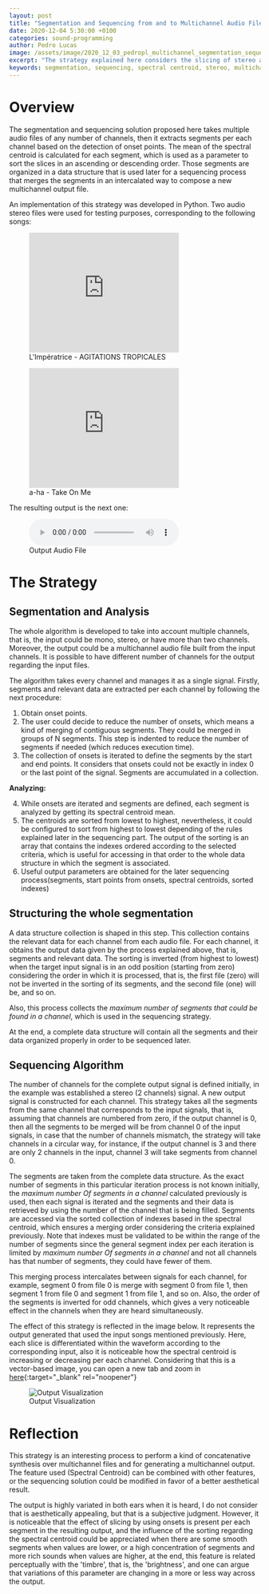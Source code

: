 ```yaml
---
layout: post
title: "Segmentation and Sequencing from and to Multichannel Audio Files"
date: 2020-12-04 5:30:00 +0100
categories: sound-programming
author: Pedro Lucas
image: /assets/image/2020_12_03_pedropl_multichannel_segmentation_sequencing.png
excerpt: "The strategy explained here considers the slicing of stereo audio files and the production of a new stereo output file based on a multichannel solution. The spectral centroid is used to reorder and intercalate segments in an ascending or descending order according to some rules."
keywords: segmentation, sequencing, spectral centroid, stereo, multichannel
---
```


# Overview

The segmentation and sequencing solution proposed here takes multiple audio files of any number of channels, then it extracts segments per each channel based on the detection of onset points. The mean of the spectral centroid is calculated for each segment, which is used as a parameter to sort the slices in an ascending or descending order. Those segments are organized in a data structure that is used later for a sequencing process that merges the segments in an intercalated way to compose a new multichannel output file.

An implementation of this strategy was developed in Python. Two audio stereo files were used for testing purposes, corresponding to the following songs:

<figure style="float: none">
    <iframe width="auto" height="240" src="https://www.youtube.com/embed/jda_k6r9R1A" frameborder="0" allowfullscreen></iframe>
    <figcaption>L'Impératrice - AGITATIONS TROPICALES</figcaption>
</figure>

<figure style="float: none">
    <iframe width="auto" height="240" src="https://www.youtube.com/embed/djV11Xbc914" frameborder="0" allowfullscreen></iframe>
    <figcaption>a-ha - Take On Me</figcaption>
</figure>

The resulting output is the next one:

<figure style="float: none">
  <audio controls>
    <source src="https://www.uio.no/english/studies/programmes/mct-master/blog/assets/audio/2020_12_03_pedropl_segmentation_sequencing_output.mp3" type="audio/mpeg">
    Output Audio File
  </audio>
  <figcaption>Output Audio File</figcaption>
</figure>

# The Strategy

## Segmentation and Analysis

The whole algorithm is developed to take into account multiple channels, that is, the input could be mono, stereo, or have more than two channels. Moreover, the output could be a multichannel audio file built from the input channels. It is possible to have different number of channels for the output regarding the input files.

The algorithm takes every channel and manages it as a single signal. Firstly, segments and relevant data are extracted per each channel by following the next procedure:

1. Obtain onset points.
2. The user could decide to reduce the number of onsets, which means a kind of merging of contiguous segments. They could be merged in groups of N segments. This step is indented to reduce the number of segments if needed (which reduces execution time).
3. The collection of onsets is iterated to define the segments by the start and end points. It considers that onsets could not be exactly in index 0 or the last point of the signal. Segments are accumulated in a collection.

**Analyzing:**

4. While onsets are iterated and segments are defined, each segment is analyzed by getting its spectral centroid mean.
5. The centroids are sorted from lowest to highest, nevertheless, it could be configured to sort from highest to lowest depending of the rules explained later in the sequencing part. The output of the sorting is an array that contains the indexes ordered according to the selected criteria, which is useful for accessing in that order to the whole data structure in which the segment is associated.
6. Useful output parameters are obtained for the later sequencing process(segments, start points from onsets, spectral centroids, sorted indexes)

## Structuring the whole segmentation

A data structure collection is shaped in this step. This collection contains the relevant data for each channel from each audio file. For each channel, it obtains the output data given by the process explained above, that is, segments and relevant data. The sorting is inverted (from highest to lowest) when the target input signal is in an odd position (starting from zero) considering the order in which it is processed, that is, the first file (zero) will not be inverted in the sorting of its segments, and the second file (one) will be, and so on.

Also, this process collects the *maximum number of segments that could be found in a channel*, which is used in the sequencing strategy.

At the end, a complete data structure will contain all the segments and their data organized properly in order to be sequenced later.


## Sequencing Algorithm

The number of channels for the complete output signal is defined initially, in the example was established a stereo (2 channels) signal. A new output signal is constructed for each channel. This strategy takes all the segments from the same channel that corresponds to the input signals, that is, assuming that channels are numbered from zero, if the output channel is 0, then all the segments to be merged will be from channel 0 of the input signals, in case that the number of channels mismatch, the strategy will take channels in a circular way, for instance, if the output channel is 3 and there are only 2 channels in the input, channel 3 will take segments from channel 0.

The segments are taken from the complete data structure. As the exact number of segments in this particular iteration process is not known initially, the *maximum number Of segments in a channel* calculated previously is used, then each signal is iterated and the segments and their data is retrieved by using the number of the channel that is being filled. Segments are accessed via the sorted collection of indexes based in the spectral centroid, which ensures a merging order considering the criteria explained previously. Note that indexes must be validated to be within the range of the number of segments since the general segment index per each iteration is limited by *maximum number Of segments in a channel* and not all channels has that number of segments, they could have fewer of them.

This merging process intercalates between signals for each channel, for example, segment 0 from file 0 is merge with segment 0 from file 1, then segment 1 from file 0 and segment 1 from file 1, and so on. Also, the order of the segments is inverted for odd channels, which gives a very noticeable effect in the channels when they are heard simultaneously.

The effect of this strategy is reflected in the image below. It represents the output generated that used the input songs mentioned previously. Here, each slice is differentiated within the waveform according to the corresponding input, also it is noticeable how the spectral centroid is increasing or decreasing per each channel. Considering that this is a vector-based image,  you can open a new tab and zoom in [here](https://www.uio.no/english/studies/programmes/mct-master/blog/assets/image/2020_12_03_pedropl_multichannel_segmentation_sequencing_plot.svg){:target="_blank" rel="noopener"}


<figure style="float: auto">
   <img src="https://www.uio.no/english/studies/programmes/mct-master/blog/assets/image/2020_12_03_pedropl_multichannel_segmentation_sequencing_plot.svg" alt="Output Visualization" title="Output Visualization" width="auto"/> <figcaption>Output Visualization</figcaption>
</figure>


# Reflection

This strategy is an interesting process to perform a kind of concatenative synthesis over multichannel files and for generating a multichannel output. The feature used (Spectral Centroid) can be combined with other features, or the sequencing solution could be modified in favor of a better aesthetical result.

The output is highly variated in both ears when it is heard, I do not consider that is aesthetically appealing, but that is a subjective judgment. However, it is noticeable that the effect of slicing by using onsets is present per each segment in the resulting output, and the influence of the sorting regarding the spectral centroid could be appreciated when there are some smooth segments when values are lower, or a high concentration of segments and more rich sounds when values are higher, at the end, this feature is related perceptually with the 'timbre', that is, the 'brightness', and one can argue that variations of this parameter are changing in a more or less way across the output.
